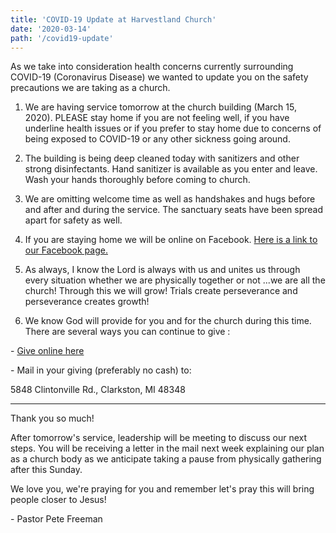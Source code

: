 ```yaml
---
title: 'COVID-19 Update at Harvestland Church'
date: '2020-03-14'
path: '/covid19-update'
---
```

As we take into consideration health concerns currently surrounding COVID-19 (Coronavirus Disease) we wanted to update you on the safety precautions we are taking as a church.

1. We are having service tomorrow at the church building (March 15, 2020). PLEASE stay home if you are not feeling well, if you have underline health issues or if you prefer to stay home due to concerns of being exposed to COVID-19 or any other sickness going around.

2. The building is being deep cleaned today with sanitizers and other strong disinfectants. Hand sanitizer is available as you enter and leave. Wash your hands thoroughly before coming to church.

3. We are omitting welcome time as well as handshakes and hugs before and after and during the service. The sanctuary seats have been spread apart for safety as well.

4. If you are staying home we will be online on Facebook. [Here is a link to our Facebook page.](https://www.facebook.com/pg/HarvestlandOpenBible)

5. As always, I know the Lord is always with us and unites us through every situation whether we are physically together or not ...we are all the church! Through this we will grow! Trials create perseverance and perseverance creates growth!

6. We know God will provide for you and for the church during this time. There are several ways you can continue to give :

\- [Give online here](http://bit.ly/harvestlandgive) 

\- Mail in your giving (preferably no cash) to:

5848 Clintonville Rd., Clarkston, MI 48348

---
Thank you so much!

After tomorrow's service, leadership will be meeting to discuss our next steps. You will be receiving a letter in the mail next week explaining our plan as a church body as we anticipate taking a pause from physically gathering after this Sunday.

We love you, we're praying for you and remember let's pray this will bring people closer to Jesus!

\- Pastor Pete Freeman